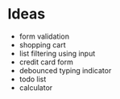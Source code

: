 # Ideas

- form validation
- shopping cart
- list filtering using input
- credit card form
- debounced typing indicator
- todo list
- calculator